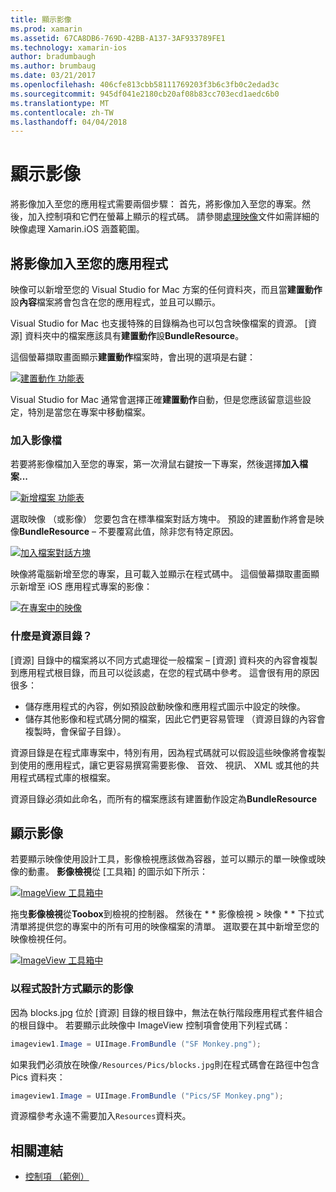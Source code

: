 ```yaml
---
title: 顯示影像
ms.prod: xamarin
ms.assetid: 67CA8DB6-769D-42BB-A137-3AF933789FE1
ms.technology: xamarin-ios
author: bradumbaugh
ms.author: brumbaug
ms.date: 03/21/2017
ms.openlocfilehash: 406cfe813cbb58111769203f3b6c3fb0c2edad3c
ms.sourcegitcommit: 945df041e2180cb20af08b83cc703ecd1aedc6b0
ms.translationtype: MT
ms.contentlocale: zh-TW
ms.lasthandoff: 04/04/2018
---
```

# <a name="displaying-images"></a>顯示影像

將影像加入至您的應用程式需要兩個步驟： 首先，將影像加入至您的專案。然後，加入控制項和它們在螢幕上顯示的程式碼。 請參閱[處理映像](~/ios/app-fundamentals/images-icons/index.md)文件如需詳細的映像處理 Xamarin.iOS 涵蓋範圍。

## <a name="adding-images-to-your-app"></a>將影像加入至您的應用程式

映像可以新增至您的 Visual Studio for Mac 方案的任何資料夾，而且當**建置動作**設**內容**檔案將會包含在您的應用程式，並且可以顯示。

Visual Studio for Mac 也支援特殊的目錄稱為也可以包含映像檔案的資源。 [資源] 資料夾中的檔案應該具有**建置動作**設**BundleResource**。

這個螢幕擷取畫面顯示**建置動作**檔案時，會出現的選項是右鍵：

 [![](image-images/image30a.png "建置動作 功能表")](image-images/image30a.png#lightbox)

Visual Studio for Mac 通常會選擇正確**建置動作**自動，但是您應該留意這些設定，特別是當您在專案中移動檔案。

### <a name="adding-an-image-file"></a>加入影像檔

若要將影像檔加入至您的專案，第一次滑鼠右鍵按一下專案，然後選擇**加入檔案...**

 [![](image-images/image31a.png "新增檔案 功能表")](image-images/image31a.png#lightbox)

選取映像 （或影像） 您要包含在標準檔案對話方塊中。 預設的建置動作將會是映像**BundleResource** – 不要覆寫此值，除非您有特定原因。

 [![](image-images/image32a.png "加入檔案對話方塊")](image-images/image32a.png#lightbox)

映像將電腦新增至您的專案，且可載入並顯示在程式碼中。 這個螢幕擷取畫面顯示新增至 iOS 應用程式專案的影像：

 [![](image-images/image33a.png "在專案中的映像")](image-images/image33a.png#lightbox)

### <a name="what-is-the-resources-directory"></a>什麼是資源目錄？

[資源] 目錄中的檔案將以不同方式處理從一般檔案 – [資源] 資料夾的內容會複製到應用程式根目錄，而且可以從該處，在您的程式碼中參考。 這會很有用的原因很多：

-  儲存應用程式的內容，例如預設啟動映像和應用程式圖示中設定的映像。
-  儲存其他影像和程式碼分開的檔案，因此它們更容易管理 （資源目錄的內容會複製時，會保留子目錄）。


資源目錄是在程式庫專案中，特別有用，因為程式碼就可以假設這些映像將會複製到使用的應用程式，讓它更容易撰寫需要影像、 音效、 視訊、 XML 或其他的共用程式碼程式庫的根檔案。



資源目錄必須如此命名，而所有的檔案應該有建置動作設定為**BundleResource**

## <a name="displaying-the-image"></a>顯示影像

若要顯示映像使用設計工具，影像檢視應該做為容器，並可以顯示的單一映像或映像的動畫。 **影像檢視**從 [工具箱] 的圖示如下所示：

 [![](image-images/image35a.png "ImageView 工具箱中")](image-images/image35.png#lightbox)

拖曳**影像檢視**從**Toobox**到檢視的控制器。 然後在 * * 影像檢視 > 映像 * * 下拉式清單將提供您的專案中的所有可用的映像檔案的清單。 選取要在其中新增至您的映像檢視任何。

 [![](image-images/image36a.png "ImageView 工具箱中")](image-images/image36.png#lightbox)

### <a name="displaying-the-image-programmatically"></a>以程式設計方式顯示的影像

因為 blocks.jpg 位於 [資源] 目錄的根目錄中，無法在執行階段應用程式套件組合的根目錄中。 若要顯示此映像中 ImageView 控制項會使用下列程式碼：

```csharp
imageview1.Image = UIImage.FromBundle ("SF Monkey.png");
```

如果我們必須放在映像`/Resources/Pics/blocks.jpg`則在程式碼會在路徑中包含 Pics 資料夾：

```csharp
imageview1.Image = UIImage.FromBundle ("Pics/SF Monkey.png");
```

資源檔參考永遠不需要加入`Resources`資料夾。


## <a name="related-links"></a>相關連結

- [控制項 （範例）](https://developer.xamarin.com/samples/Controls/)
